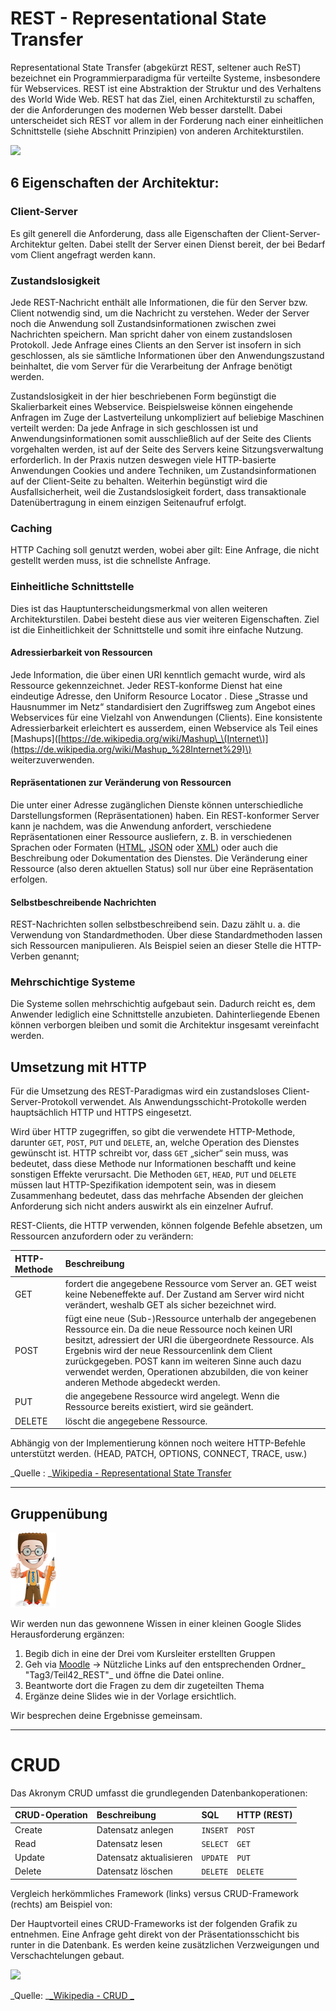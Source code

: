 # REST - Representational State Transfer

Representational State Transfer \(abgekürzt REST, seltener auch ReST\) bezeichnet ein Programmierparadigma für verteilte Systeme, insbesondere für Webservices. REST ist eine Abstraktion der Struktur und des Verhaltens des World Wide Web. REST hat das Ziel, einen Architekturstil zu schaffen, der die Anforderungen des modernen Web besser darstellt. Dabei unterscheidet sich REST vor allem in der Forderung nach einer einheitlichen Schnittstelle \(siehe Abschnitt Prinzipien\) von anderen Architekturstilen.

![](http://www.howcsharp.com/img/0/37/representational-state-transfer-rest-api-300x213.jpg)

## 6 Eigenschaften der Architektur:

### Client-Server

Es gilt generell die Anforderung, dass alle Eigenschaften der Client-Server-Architektur gelten. Dabei stellt der Server einen Dienst bereit, der bei Bedarf vom Client angefragt werden kann.

### Zustandslosigkeit

Jede REST-Nachricht enthält alle Informationen, die für den Server bzw. Client notwendig sind, um die Nachricht zu verstehen. Weder der Server noch die Anwendung soll Zustandsinformationen zwischen zwei Nachrichten speichern. Man spricht daher von einem zustandslosen Protokoll. Jede Anfrage eines Clients an den Server ist insofern in sich geschlossen, als sie sämtliche Informationen über den Anwendungszustand beinhaltet, die vom Server für die Verarbeitung der Anfrage benötigt werden.

Zustandslosigkeit in der hier beschriebenen Form begünstigt die Skalierbarkeit eines Webservice. Beispielsweise können eingehende Anfragen im Zuge der Lastverteilung unkompliziert auf beliebige Maschinen verteilt werden: Da jede Anfrage in sich geschlossen ist und Anwendungsinformationen somit ausschließlich auf der Seite des Clients vorgehalten werden, ist auf der Seite des Servers keine Sitzungsverwaltung erforderlich. In der Praxis nutzen deswegen viele HTTP-basierte Anwendungen Cookies und andere Techniken, um Zustandsinformationen auf der Client-Seite zu behalten. Weiterhin begünstigt wird die Ausfallsicherheit, weil die Zustandslosigkeit fordert, dass transaktionale Datenübertragung in einem einzigen Seitenaufruf erfolgt.

### Caching

HTTP Caching soll genutzt werden, wobei aber gilt: Eine Anfrage, die nicht gestellt werden muss, ist die schnellste Anfrage.

### Einheitliche Schnittstelle

Dies ist das Hauptunterscheidungsmerkmal von allen weiteren Architekturstilen. Dabei besteht diese aus vier weiteren Eigenschaften. Ziel ist die Einheitlichkeit der Schnittstelle und somit ihre einfache Nutzung.

#### Adressierbarkeit von Ressourcen

Jede Information, die über einen URI kenntlich gemacht wurde, wird als Ressource gekennzeichnet. Jeder REST-konforme Dienst hat eine eindeutige Adresse, den Uniform Resource Locator . Diese „Strasse und Hausnummer im Netz“ standardisiert den Zugriffsweg zum Angebot eines Webservices für eine Vielzahl von Anwendungen \(Clients\). Eine konsistente Adressierbarkeit erleichtert es ausserdem, einen Webservice als Teil eines \[Mashups\]\([https://de.wikipedia.org/wiki/Mashup\_\(Internet\)](https://de.wikipedia.org/wiki/Mashup_%28Internet%29)\) weiterzuverwenden.

#### Repräsentationen zur Veränderung von Ressourcen

Die unter einer Adresse zugänglichen Dienste können unterschiedliche Darstellungsformen \(Repräsentationen\) haben. Ein REST-konformer Server kann je nachdem, was die Anwendung anfordert, verschiedene Repräsentationen einer Ressource ausliefern, z. B. in verschiedenen Sprachen oder Formaten \([HTML](https://de.wikipedia.org/wiki/Hypertext_Markup_Language), [JSON](https://de.wikipedia.org/wiki/JavaScript_Object_Notation) oder [XML](https://de.wikipedia.org/wiki/Extensible_Markup_Language)\) oder auch die Beschreibung oder Dokumentation des Dienstes. Die Veränderung einer Ressource \(also deren aktuellen Status\) soll nur über eine Repräsentation erfolgen.

#### Selbstbeschreibende Nachrichten

REST-Nachrichten sollen selbstbeschreibend sein. Dazu zählt u. a. die Verwendung von Standardmethoden. Über diese Standardmethoden lassen sich Ressourcen manipulieren. Als Beispiel seien an dieser Stelle die HTTP-Verben genannt;

### Mehrschichtige Systeme

Die Systeme sollen mehrschichtig aufgebaut sein. Dadurch reicht es, dem Anwender lediglich eine Schnittstelle anzubieten. Dahinterliegende Ebenen können verborgen bleiben und somit die Architektur insgesamt vereinfacht werden.

## Umsetzung mit HTTP

Für die Umsetzung des REST-Paradigmas wird ein zustandsloses Client-Server-Protokoll verwendet. Als Anwendungsschicht-Protokolle werden hauptsächlich HTTP und HTTPS eingesetzt.

Wird über HTTP zugegriffen, so gibt die verwendete HTTP-Methode, darunter `GET`, `POST`, `PUT` und `DELETE`, an, welche Operation des Dienstes gewünscht ist. HTTP schreibt vor, dass `GET` „sicher“ sein muss, was bedeutet, dass diese Methode nur Informationen beschafft und keine sonstigen Effekte verursacht. Die Methoden `GET`, `HEAD`, `PUT` und `DELETE` müssen laut HTTP-Spezifikation idempotent sein, was in diesem Zusammenhang bedeutet, dass das mehrfache Absenden der gleichen Anforderung sich nicht anders auswirkt als ein einzelner Aufruf.

REST-Clients, die HTTP verwenden, können folgende Befehle absetzen, um Ressourcen anzufordern oder zu verändern:

| HTTP-Methode | Beschreibung |
| :--- | :--- |
| GET | fordert die angegebene Ressource vom Server an. GET weist keine Nebeneffekte auf. Der Zustand am Server wird nicht verändert, weshalb GET als sicher bezeichnet wird. |
| POST | fügt eine neue \(Sub-\)Ressource unterhalb der angegebenen Ressource ein. Da die neue Ressource noch keinen URI besitzt, adressiert der URI die übergeordnete Ressource. Als Ergebnis wird der neue Ressourcenlink dem Client zurückgegeben. POST kann im weiteren Sinne auch dazu verwendet werden, Operationen abzubilden, die von keiner anderen Methode abgedeckt werden. |
| PUT | die angegebene Ressource wird angelegt. Wenn die Ressource bereits existiert, wird sie geändert. |
| DELETE | löscht die angegebene Ressource. |

Abhängig von der Implementierung können noch weitere HTTP-Befehle unterstützt werden. \(HEAD, PATCH, OPTIONS, CONNECT, TRACE, usw.\)

_Quelle : _[Wikipedia - Representational State Transfer](https://de.wikipedia.org/wiki/Representational_State_Transfer#cite_ref-optional_8-0)

---

## Gruppenübung

![](/_allgemein/ralph_uebung.png)

Wir werden nun das gewonnene Wissen in einer kleinen Google Slides Herausforderung ergänzen:

1. Begib dich in eine der Drei vom Kursleiter erstellten Gruppen
2. Geh via [Moodle](https://kurse.ict-bz.ch/) -&gt; Nützliche Links auf den entsprechenden Ordner_ "Tag3/Teil42\_REST"_ und öffne die Datei online.
3. Beantworte dort die Fragen zu dem dir zugeteilten Thema
4. Ergänze deine Slides wie in der Vorlage ersichtlich.

Wir besprechen deine Ergebnisse gemeinsam.

---

# CRUD

Das Akronym CRUD umfasst die grundlegenden Datenbankoperationen:

| CRUD-Operation | Beschreibung | SQL | HTTP \(REST\) |
| :--- | :--- | :--- | :--- |
| Create | Datensatz anlegen | `INSERT` | `POST` |
| Read | Datensatz lesen | `SELECT` | `GET` |
| Update | Datensatz aktualisieren | `UPDATE` | `PUT` |
| Delete | Datensatz löschen | `DELETE` | `DELETE` |

Vergleich herkömmliches Framework \(links\) versus CRUD-Framework \(rechts\) am Beispiel von:

Der Hauptvorteil eines CRUD-Frameworks ist der folgenden Grafik zu entnehmen. Eine Anfrage geht direkt von der Präsentationsschicht bis runter in die Datenbank. Es werden keine zusätzlichen Verzweigungen und Verschachtelungen gebaut.

![](https://upload.wikimedia.org/wikipedia/commons/thumb/3/37/Nakedobjects.png/500px-Nakedobjects.png)

_Quelle: _[_Wikipedia - CRUD _](https://de.wikipedia.org/wiki/CRUD)

